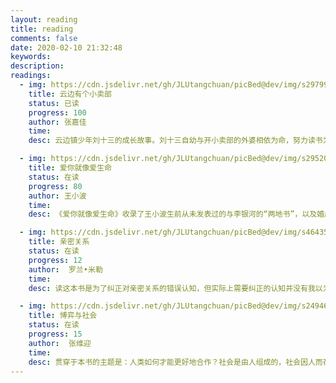 ```yaml
---
layout: reading
title: reading
comments: false
date: 2020-02-10 21:32:48
keywords:
description:
readings:
  - img: https://cdn.jsdelivr.net/gh/JLUtangchuan/picBed@dev/img/s29799055.jpg
    title: 云边有个小卖部
    status: 已读
    progress: 100
    author: 张嘉佳
    time: 
    desc: 云边镇少年刘十三的成长故事。刘十三自幼与开小卖部的外婆相依为命，努力读书为了离开小镇，追寻远方与梦想。在城市里碰壁受挫的刘十三回到了小镇，与少时玩伴程霜重逢。小镇生活平静却暗潮汹涌，一个孤儿，一场婚礼，一场意外，几乎打破了所有人的生活。为了完成一个几乎不可能完成的任 务，刘十三拼尽全力，却不知道，生命中更重要的正在离自己而去。

  - img: https://cdn.jsdelivr.net/gh/JLUtangchuan/picBed@dev/img/s29520509.jpg
    title: 爱你就像爱生命
    status: 在读
    progress: 80
    author: 王小波
    time: 
    desc: 《爱你就像爱生命》收录了王小波生前从未发表过的与李银河的“两地书”，以及婚后他们夫妇与其他朋友的书信往来，再现了他们的爱、思想与生活，是一部感动国人二十年的爱情绝唱。其中不仅有热切、坦诚的情感表白，还有彼此对于书籍、诗歌乃至社会的看法，闪耀着理想与爱情的火花，令人动容。

  - img: https://cdn.jsdelivr.net/gh/JLUtangchuan/picBed@dev/img/s4643548.jpg
    title: 亲密关系
    status: 在读
    progress: 12
    author:  罗兰•米勒
    time: 
    desc: 读这本书是为了纠正对亲密关系的错误认知，但实际上需要纠正的认知并没有我以为的那么多。此书致力于打《男人来自火星 女人来自金星》的脸，有不少新鲜论断，同时也从学术上印证了一些从电影电视剧以及旁观他人狗血故事中可以总结出来的关于爱情的规律。

  - img: https://cdn.jsdelivr.net/gh/JLUtangchuan/picBed@dev/img/s24946456.jpg
    title: 博弈与社会
    status: 在读
    progress: 15
    author:  张维迎
    time: 
    desc: 贯穿于本书的主题是：人类如何才能更好地合作？社会是由人组成的，社会因人而存在，为人而存在。作为理性的个体，我们每个人都有自己的利益，都在追求自己的幸福。这是天性使然，没有什么力量能够改变。但社会的进步只能来自人们之间的相互合作，只有合作，才能带来共赢，才能给每个人带来幸福。这就是我们应有的集体理性。但是，基于个体理性的决策常常与集体理性相冲突，导致所谓“囚徒困境”的出现，不利于所有人的幸福。
---
```

